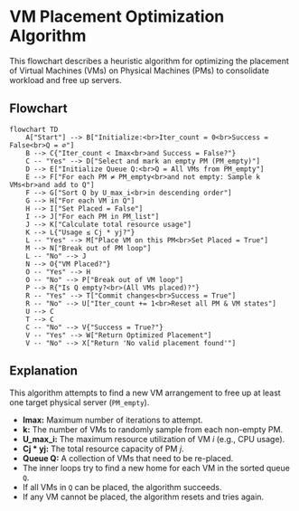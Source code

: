 # VM Placement Optimization Algorithm

This flowchart describes a heuristic algorithm for optimizing the placement of Virtual Machines (VMs) on Physical Machines (PMs) to consolidate workload and free up servers.

## Flowchart

```mermaid
flowchart TD
    A["Start"] --> B["Initialize:<br>Iter_count = 0<br>Success = False<br>Q = ∅"]
    B --> C{"Iter_count < Imax<br>and Success = False?"}
    C -- "Yes" --> D["Select and mark an empty PM (PM_empty)"]
    D --> E["Initialize Queue Q:<br>Q = All VMs from PM_empty"]
    E --> F["For each PM ≠ PM_empty<br>and not empty: Sample k VMs<br>and add to Q"]
    F --> G["Sort Q by U_max_i<br>in descending order"]
    G --> H["For each VM in Q"]
    H --> I["Set Placed = False"]
    I --> J["For each PM in PM_list"]
    J --> K["Calculate total resource usage"]
    K --> L{"Usage ≤ Cj * yj?"}
    L -- "Yes" --> M["Place VM on this PM<br>Set Placed = True"]
    M --> N["Break out of PM loop"]
    L -- "No" --> J
    N --> O{"VM Placed?"}
    O -- "Yes" --> H
    O -- "No" --> P["Break out of VM loop"]
    P --> R{"Is Q empty?<br>(All VMs placed)?"}
    R -- "Yes" --> T["Commit changes<br>Success = True"]
    R -- "No" --> U["Iter_count += 1<br>Reset all PM & VM states"]
    U --> C
    T --> C
    C -- "No" --> V{"Success = True?"}
    V -- "Yes" --> W["Return Optimized Placement"]
    V -- "No" --> X["Return 'No valid placement found'"]
```
## Explanation
This algorithm attempts to find a new VM arrangement to free up at least one target physical server (`PM_empty`).

- **Imax:** Maximum number of iterations to attempt.
- **k:** The number of VMs to randomly sample from each non-empty PM.
- **U_max_i:** The maximum resource utilization of VM *i* (e.g., CPU usage).
- **Cj * yj:** The total resource capacity of PM *j*.
- **Queue Q:** A collection of VMs that need to be re-placed.
- The inner loops try to find a new home for each VM in the sorted queue `Q`.
- If all VMs in `Q` can be placed, the algorithm succeeds.
- If any VM cannot be placed, the algorithm resets and tries again.
